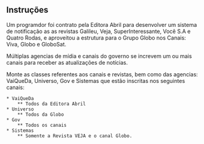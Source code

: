 ## Instruções

Um programdor foi contrato pela Editora Abril para desenvolver um sistema de notificação as as revistas Galileu, Veja, SuperInteressante, Você S.A e Quatro Rodas, e aproveitou a estrutura para o Grupo Globo nos Canais: Viva, Globo e GloboSat.

Múltiplas agencias de mídia e canais do governo se increvem um ou mais canais para receber as atualizações de notícias.

Monte as classes referentes aos canais e revistas, bem como das agencias: VaiQueDa, Universo, Gov e Sistemas que estão inscritas nos seguintes canais:

	* VaiQueDa
		** Todos da Editora Abril
	* Universo
		** Todos da Globo
	* Gov
		** Todos os canais
	* Sistemas
		** Somente a Revista VEJA e o canal Globo.
